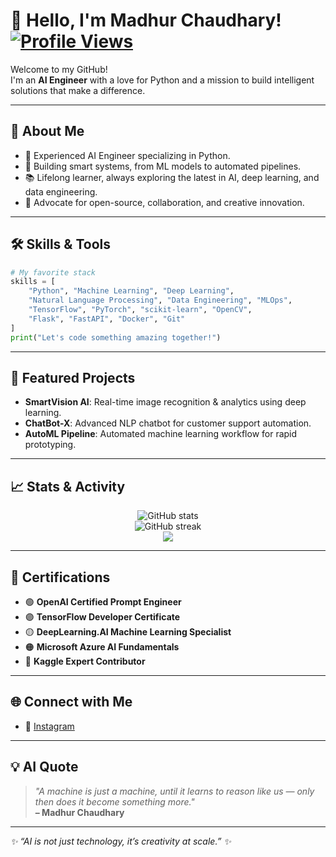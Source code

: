 # 🤖 Hello, I'm Madhur Chaudhary! [![Profile Views](https://komarev.com/ghpvc/?username=madhurchaudharybca2024-design&style=flat-square)](https://github.com/madhurchaudharybca2024-design)

Welcome to my GitHub!  
I'm an **AI Engineer** with a love for Python and a mission to build intelligent solutions that make a difference.

---

## 🧠 About Me

- 🚀 Experienced AI Engineer specializing in Python.
- 🎯 Building smart systems, from ML models to automated pipelines.
- 📚 Lifelong learner, always exploring the latest in AI, deep learning, and data engineering.
- 🦾 Advocate for open-source, collaboration, and creative innovation.

---

## 🛠️ Skills & Tools

```python
# My favorite stack
skills = [
    "Python", "Machine Learning", "Deep Learning",
    "Natural Language Processing", "Data Engineering", "MLOps",
    "TensorFlow", "PyTorch", "scikit-learn", "OpenCV",
    "Flask", "FastAPI", "Docker", "Git"
]
print("Let's code something amazing together!")
```

---

## 🌟 Featured Projects

- **SmartVision AI**: Real-time image recognition & analytics using deep learning.
- **ChatBot-X**: Advanced NLP chatbot for customer support automation.
- **AutoML Pipeline**: Automated machine learning workflow for rapid prototyping.

---

## 📈 Stats & Activity

<p align="center">
  <img src="https://github-readme-stats.vercel.app/api?username=madhurchaudharybca2024-design&show_icons=true&theme=algolia" alt="GitHub stats" />
  <br>
  <img src="https://github-readme-streak-stats.herokuapp.com/?user=madhurchaudharybca2024-design&theme=algolia" alt="GitHub streak" />
  <br>
  <img src="https://github-profile-summary-cards.vercel.app/api/cards/profile-details?username=madhurchaudharybca2024-design&theme=github_dark" />
</p>

---

## 🏅 Certifications

- 🟢 **OpenAI Certified Prompt Engineer**
- 🟣 **TensorFlow Developer Certificate**
- 🟡 **DeepLearning.AI Machine Learning Specialist**
- 🟠 **Microsoft Azure AI Fundamentals**
- 🔵 **Kaggle Expert Contributor**

---

## 🌐 Connect with Me

- 📸 [Instagram](https://www.instagram.com/memadhurchaudhary)

---

## 💡 AI Quote

> _"A machine is just a machine, until it learns to reason like us — only then does it become something more."_  
> **– Madhur Chaudhary**

---

_✨ “AI is not just technology, it’s creativity at scale.” ✨_
